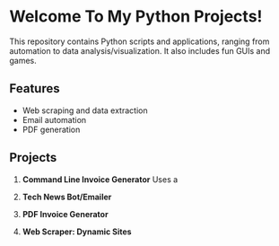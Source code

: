 # Welcome To My Python Projects!

This repository contains Python scripts and applications, ranging from automation to data analysis/visualization. It also includes fun GUIs and games.



## Features
- Web scraping and data extraction
- Email automation
- PDF generation

## Projects
1. **Command Line Invoice Generator**
Uses a


3. **Tech News Bot/Emailer**
4. **PDF Invoice Generator**
5. **Web Scraper: Dynamic Sites**
